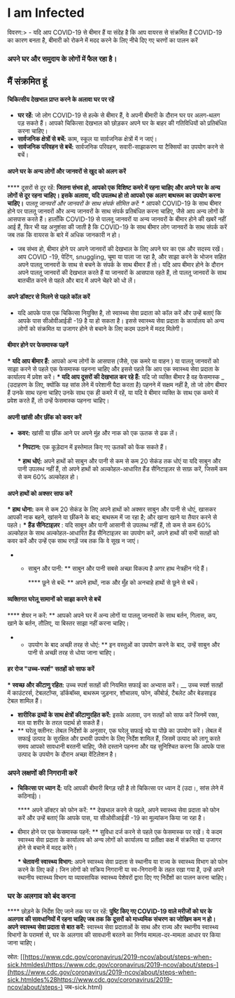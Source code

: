 # I am Infected

विवरण:&gt; - यदि आप COVID-19 से बीमार हैं या संदेह है कि आप वायरस से संक्रमित हैं COVID-19 का कारण बनता है, बीमारी को रोकने में मदद करने के लिए नीचे दिए गए चरणों का पालन करें

### अपने घर और समुदाय के लोगों में फैल रहा है।

## मैं संक्रमित हूं

#### चिकित्सीय देखभाल प्राप्त करने के अलावा घर पर रहें

*  **घर रहें:**  जो लोग COVID-19 से हल्के से बीमार हैं, वे अपनी बीमारी के दौरान घर पर अलग-थलग पड़ सकते हैं। आपको चिकित्सा देखभाल को छोड़कर अपने घर के बाहर की गतिविधियों को प्रतिबंधित करना चाहिए।
*  **सार्वजनिक क्षेत्रों से बचें:**  काम, स्कूल या सार्वजनिक क्षेत्रों में न जाएं।
*  **सार्वजनिक परिवहन से बचें:**  सार्वजनिक परिवहन, सवारी-साझाकरण या टैक्सियों का उपयोग करने से बचें।

#### अपने घर के अन्य लोगों और जानवरों से खुद को अलग करें

 **** दूसरों से दूर रहें:  **जितना संभव हो, आपको एक विशिष्ट कमरे में रहना चाहिए और अपने घर के अन्य लोगों से दूर रहना चाहिए। इसके अलावा, यदि उपलब्ध हो तो आपको एक अलग बाथरूम का उपयोग करना चाहिए।**   _पालतू जानवरों और जानवरों के साथ संपर्क सीमित करें: \*_ आपको COVID-19 के साथ बीमार होने पर पालतू जानवरों और अन्य जानवरों के साथ संपर्क प्रतिबंधित करना चाहिए, जैसे आप अन्य लोगों के आसपास करते हैं। हालाँकि COVID-19 से पालतू जानवरों या अन्य जानवरों के बीमार होने की खबरें नहीं आई हैं, फिर भी यह अनुशंसा की जाती है कि COVID-19 के साथ बीमार लोग जानवरों के साथ संपर्क करें जब तक कि वायरस के बारे में अधिक जानकारी न हो।

* जब संभव हो, बीमार होने पर अपने जानवरों की देखभाल के लिए अपने घर का एक और सदस्य रखें। आप COVID -19, पेटिंग, snuggling, चूमा या पाला जा रहा है, और साझा करने के भोजन सहित अपने पालतू जानवरों के साथ से बचने के संपर्क के साथ बीमार हैं तो। यदि आप बीमार होने के दौरान अपने पालतू जानवरों की देखभाल करते हैं या जानवरों के आसपास रहते हैं, तो पालतू जानवरों के साथ बातचीत करने से पहले और बाद में अपने चेहरे को धो लें।

#### अपने डॉक्टर से मिलने से पहले कॉल करें

* यदि आपके पास एक चिकित्सा नियुक्ति है, तो स्वास्थ्य सेवा प्रदाता को कॉल करें और उन्हें बताएं कि आपके पास सीओवीआईडी ​​-19 है या हो सकता है। इससे स्वास्थ्य सेवा प्रदाता के कार्यालय को अन्य लोगों को संक्रमित या उजागर होने से बचाने के लिए कदम उठाने में मदद मिलेगी।

#### बीमार होने पर फेसमास्क पहनें

 **\* यदि आप बीमार हैं:**  आपको अन्य लोगों के आसपास \(जैसे, एक कमरे या वाहन \) या पालतू जानवरों को साझा करने से पहले एक फेसमास्क पहनना चाहिए और इससे पहले कि आप एक स्वास्थ्य सेवा प्रदाता के कार्यालय में प्रवेश करें।  **\* यदि आप दूसरों की देखभाल कर रहे हैं:**  यदि जो व्यक्ति बीमार है वह फेसमास्क  \_ \(उदाहरण के लिए, क्योंकि यह सांस लेने में परेशानी पैदा करता है\) पहनने में सक्षम नहीं है, तो जो लोग बीमार हैं उनके साथ रहना चाहिए उनके साथ एक ही कमरे में रहें, या यदि वे बीमार व्यक्ति के साथ एक कमरे में प्रवेश करते हैं, तो उन्हें फेसमास्क पहनना चाहिए।

#### अपनी खांसी और छींक को कवर करें

*  **कवर:**  खांसी या छींक आने पर अपने मुंह और नाक को एक ऊतक से ढक लें।

   **\* निपटान:**  एक कूड़ेदान में इस्तेमाल किए गए ऊतकों को फेंक सकते हैं।

   **\* हाथ धोएं:**  अपने हाथों को साबुन और पानी से कम से कम 20 सेकंड तक धोएं या यदि साबुन और पानी उपलब्ध नहीं हैं, तो अपने हाथों को अल्कोहल-आधारित हैंड सैनिटाइज़र से साफ़ करें, जिसमें कम से कम 60% अल्कोहल हो।

#### अपने हाथों को अक्सर साफ करें

 **\* हाथ धोना:**  कम से कम 20 सेकंड के लिए अपने हाथों को अक्सर साबुन और पानी से धोएं, खासकर आपकी नाक बहने, खांसने या छींकने के बाद; बाथरूम में जा रहा है; और खाना खाने या तैयार करने से पहले।  **\* हैंड सैनिटाइज़र** : यदि साबुन और पानी आसानी से उपलब्ध नहीं हैं, तो कम से कम 60% अल्कोहल के साथ अल्कोहल-आधारित हैंड सैनिटाइज़र का उपयोग करें, अपने हाथों की सभी सतहों को कवर करें और उन्हें एक साथ रगड़ें जब तक कि वे सूख न जाएं।

* * साबुन और पानी: \*\* साबुन और पानी सबसे अच्छा विकल्प है अगर हाथ नेत्रहीन गंदे हैं।

     **** छूने से बचें: \*\* अपने हाथों, नाक और मुँह को अनचाहे हाथों से छूने से बचें।

#### व्यक्तिगत घरेलू सामानों को साझा करने से बचें

 **** शेयर न करें: \*\* आपको अपने घर में अन्य लोगों या पालतू जानवरों के साथ बर्तन, गिलास, कप, खाने के बर्तन, तौलिए, या बिस्तर साझा नहीं करना चाहिए।

* * उपयोग के बाद अच्छी तरह से धोएं: \*\* इन वस्तुओं का उपयोग करने के बाद, उन्हें साबुन और पानी से अच्छी तरह से धोया जाना चाहिए।

#### हर रोज "उच्च-स्पर्श" सतहों को साफ करें

 **\* स्वच्छ और कीटाणु रहित:**  उच्च स्पर्श सतहों की नियमित सफाई का अभ्यास करें।    __ उच्च स्पर्श सतहों में काउंटरर्स, टेबलटॉप्स, डॉर्कबॉब्स, बाथरूम जुड़नार, शौचालय, फोन, कीबोर्ड, टैबलेट और बेडसाइड टेबल शामिल हैं।

*  **शारीरिक द्रव्यों के साथ क्षेत्रों कीटाणुरहित करें:**  इसके अलावा, उन सतहों को साफ करें जिनमें रक्त, मल या शरीर के तरल पदार्थ हो सकते हैं।
* \*\* घरेलू क्लीनर: लेबल निर्देशों के अनुसार, एक घरेलू सफाई स्प्रे या पोंछे का उपयोग करें। लेबल में सफाई उत्पाद के सुरक्षित और प्रभावी उपयोग के लिए निर्देश शामिल हैं, जिसमें उत्पाद को लागू करते समय आपको सावधानी बरतनी चाहिए, जैसे दस्ताने पहनना और यह सुनिश्चित करना कि आपके पास उत्पाद के उपयोग के दौरान अच्छा वेंटिलेशन है।

### अपने लक्षणों की निगरानी करें

*  **चिकित्सा पर ध्यान दें:**  यदि आपकी बीमारी बिगड़ रही है तो चिकित्सा पर ध्यान दें \(उदा।, सांस लेने में कठिनाई\)।

   **** अपने डॉक्टर को फोन करें: \*\* देखभाल करने से पहले, अपने स्वास्थ्य सेवा प्रदाता को फोन करें और उन्हें बताएं कि आपके पास, या सीओवीआईडी ​​-19 का मूल्यांकन किया जा रहा है।

* बीमार होने पर एक फेसमास्क पहनें: \*\* सुविधा दर्ज करने से पहले एक फेसमास्क पर रखें। ये कदम स्वास्थ्य सेवा प्रदाता के कार्यालय को अन्य लोगों को कार्यालय या प्रतीक्षा कक्ष में संक्रमित या उजागर होने से बचाने में मदद करेंगे।

   **\* चेतावनी स्वास्थ्य विभाग:**  अपने स्वास्थ्य सेवा प्रदाता से स्थानीय या राज्य के स्वास्थ्य विभाग को फोन करने के लिए कहें। जिन लोगों को सक्रिय निगरानी या स्व-निगरानी के तहत रखा गया है, उन्हें अपने स्थानीय स्वास्थ्य विभाग या व्यावसायिक स्वास्थ्य पेशेवरों द्वारा दिए गए निर्देशों का पालन करना चाहिए।

### घर के अलगाव को बंद करना

 **** छोड़ने के निर्देश दिए जाने तक घर पर रहें:  **पुष्टि किए गए COVID-19 वाले मरीजों को घर के अलगाव की सावधानियों में रहना चाहिए जब तक कि दूसरों को माध्यमिक संचरण का जोखिम कम न हो।**   **अपने स्वास्थ्य सेवा प्रदाता से बात करें:**  स्वास्थ्य सेवा प्रदाताओं के साथ और राज्य और स्थानीय स्वास्थ्य विभागों के परामर्श से, घर के अलगाव की सावधानी बरतने का निर्णय मामला-दर-मामला आधार पर किया जाना चाहिए।

स्रोत: \[[https://www.cdc.gov/coronavirus/2019-ncov/about/steps-when-sick.htmldes\(https://www.cdc.gov/coronavirus/2019-ncov/about/steps-](https://www.cdc.gov/coronavirus/2019-ncov/about/steps-when-sick.htmldes%28https://www.cdc.gov/coronavirus/2019-ncov/about/steps-) जब-sick.html\)

